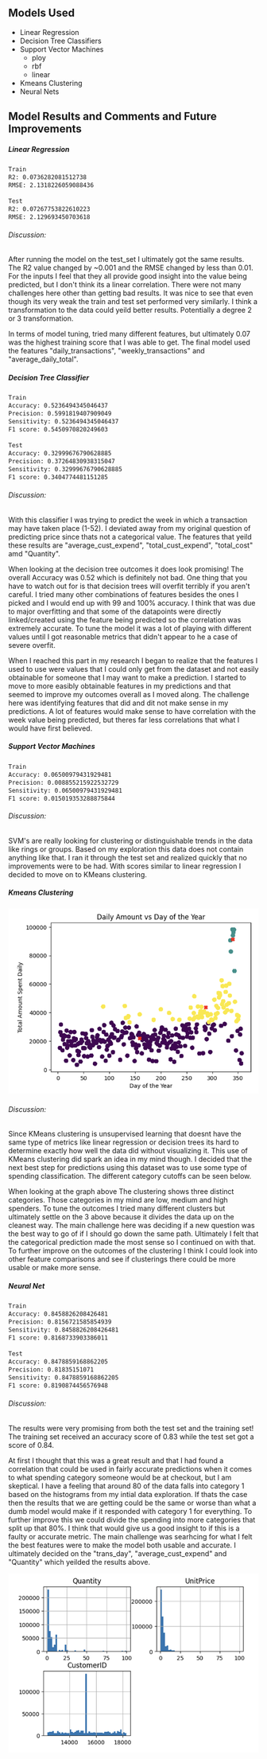 
## Models Used

* Linear Regression
* Decision Tree Classifiers
* Support Vector Machines
  * ploy
  * rbf
  * linear
* Kmeans Clustering
* Neural Nets

## Model Results and Comments and Future Improvements

##### Linear Regression
```
Train
R2: 0.0736282081512738
RMSE: 2.1318226059088436

Test
R2: 0.07267753822610223
RMSE: 2.129693450703618
```
###### Discussion: 

After running the model on the test_set I ultimately got the same results. The R2 value changed by ~0.001 and the RMSE changed by less than 0.01. For the inputs I feel that they all provide good insight into the value being predicted, but I don't think its a linear correlation. There were not many challenges here other than getting bad results. It was nice to see that even though its very weak the train and test set performed very similarly. I think a transformation to the data could yeild better results. Potentially a degree 2 or 3 transformation.

In terms of model tuning, tried many different features, but ultimately 0.07 was the highest training score that I was able to get. The final model used the features "daily_transactions", "weekly_transactions" and "average_daily_total".

##### Decision Tree Classifier
```
Train
Accuracy: 0.5236494345046437
Precision: 0.5991819407909049
Sensitivity: 0.5236494345046437
F1 score: 0.5450970820249603

Test
Accuracy: 0.32999676790628885
Precision: 0.37264830938315047
Sensitivity: 0.32999676790628885
F1 score: 0.3404774481151285
```
###### Discussion: 

With this classifier I was trying to predict the week in which a transaction may have taken place (1-52). I deviated away from my original question of predicting price since thats not a categorical value. The features that yeild these results are "average_cust_expend", "total_cust_expend", "total_cost" amd "Quantity".

When looking at the decision tree outcomes it does look promising! The overall Accuracy was 0.52 which is definitely not bad. One thing that you have to watch out for is that decision trees will overfit terribly if you aren't careful. I tried many other combinations of features besides the ones I picked and I would end up with 99 and 100% accuracy. I think that was due to major overfitting and that some of the datapoints were directly linked/created using the feature being predicted so the correlation was extremely accurate. To tune the model it was a lot of playing with different values until I got reasonable metrics that didn't appear to he a case of severe overfit. 

When I reached this part in my research I began to realize that the features I used to use were values that I could only get from the dataset and not easily obtainable for someone that I may want to make a prediction. I started to move to more easibly obtainable features in my predictions and that seemed to improve my outcomes overall as I moved along. The challenge here was identifying features that did and dit not make sense in my predictions. A lot of features would make sense to have correlation with the week value being predicted, but theres far less correlations that what I would have first believed.

##### Support Vector Machines
```
Train
Accuracy: 0.06500979431929481
Precision: 0.008855215922532729
Sensitivity: 0.06500979431929481
F1 score: 0.015019353288875844
```
###### Discussion: 

SVM's are really looking for clustering or distinguishable trends in the data like rings or groups. Based on my exploration this data does not contain anything like that. I ran it through the test set and realized quickly that no improvements were to be had. With scores similar to linear regression I decided to move on to KMeans clustering.

##### Kmeans Clustering

![Cluster Scatter Plot](clusterscatter.png)

###### Discussion: 

Since KMeans clustering is unsupervised learning that doesnt have the same type of metrics like linear regression or decision trees its hard to determine exactly how well the data did without visualizing it. This use of KMeans clustering did spark an idea in my mind though. I decided that the next best step for predictions using this dataset was to use some type of spending classification. The different category cutoffs can be seen below. 

When looking at the graph above The clustering shows three distinct categories. Those categories in my mind are low, medium and high spenders. To tune the outcomes I tried many different clusters but ultimately settle on the 3 above because it divides the data up on the cleanest way. The main challenge here was deciding if a new question was the best way to go of if I should go down the same path. Ultimately I felt that the categorical prediction made the most sense so I continued on with that. To further improve on the outcomes of the clustering I think I could look into other feature comparisons and see if clusterings there could be more usable or make more sense.

##### Neural Net
```
Train
Accuracy: 0.8458826208426481
Precision: 0.8156721585854939
Sensitivity: 0.8458826208426481
F1 score: 0.8168733903386011

Test
Accuracy: 0.8478859168862205
Precision: 0.81835151071
Sensitivity: 0.8478859168862205
F1 score: 0.8190874456576948
```
###### Discussion: 

The results were very promising from both the test set and the training set! The training set received an accuracy score of 0.83 while the test set got a score of 0.84.

At first I thought that this was a great result and that I had found a correlation that could be used in fairly accurate predictions when it comes to what spending category someone would be at checkout, but I am skeptical. I have a feeling that around 80 of the data falls into category 1 based on the histograms from my intial data exploration. If thats the case then the results that we are getting could be the same or worse than what a dumb model would make if it responded with category 1 for everything. To further improve this we could divide the spending into more categories that split up that 80%. I think that would give us a good insight to if this is a faulty or accurate metric. The main challenge was searhcing for what I felt the best features were to make the model both usable and accurate. I ultimately decided on the "trans_day", "average_cust_expend" and "Quantity" which yeilded the results above.

![](histogram.png)